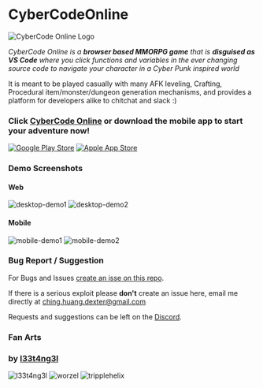 
# CyberCodeOnline
![CyberCode Online Logo](/resources/logo-black.png)

*CyberCode Online is a **browser based MMORPG game** that is **disguised as VS Code***
*where you click functions and variables in the ever changing source code to navigate your character in a Cyber Punk inspired world*

It is meant to be played casually with many AFK leveling, Crafting, Procedural item/monster/dungeon generation mechanisms, and provides a platform for developers alike to chitchat and slack :)

### Click [CyberCode Online](https://cybercodeonline.com/) or download the mobile app to start your adventure now!

[![Google Play Store](/resources/GooglePlayBadge.png)](https://play.google.com/store/apps/details?id=com.cybercodeonline.cybercode)    [![Apple App Store](/resources/AppStoreBadge.png)](https://apps.apple.com/us/app/cybercode-online-text-mmo/id1541691332)

### Demo Screenshots

#### Web

![desktop-demo1](/resources/readme/desktop-demo.png)
![desktop-demo2](/resources/readme/desktop-demo2.png)

#### Mobile

![mobile-demo1](/resources/readme/mobile-demo.png)
![mobile-demo2](/resources/readme/mobile-demo2.png)

### Bug Report / Suggestion

For Bugs and Issues [create an isse on this repo](https://github.com/DexterHuang/CyberCodeOnline/issues).

If there is a serious exploit please **don't** create an issue here, email me directly at [ching.huang.dexter@gmail.com](mailto:ching.huang.dexter@gmail.com)

Requests and suggestions can be left on the [Discord](https://discord.gg/JREx8xz).



### Fan Arts
### by [l33t4ng3l](https://github.com/l33t4ng3l)  
![l33t4ng3l](/resources/art/l33t4ng3l/l33t4ng3l-resize.jpg)
![worzel](/resources/art/l33t4ng3l/worzel-resize.jpg)
![tripplehelix](/resources/art/l33t4ng3l/tripplehelix-resize.jpg)
